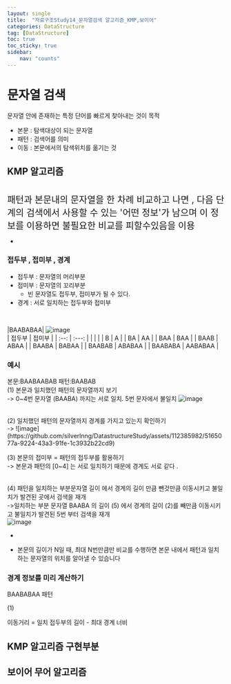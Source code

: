 ```yaml
---
layout: single
title:  "자료구조Study14_문자열검색 알고리즘_KMP,보이어"
categories: DataStructure
tag: [DataStructure]
toc: true
toc_sticky: true
sidebar:
    nav: "counts"
---
```


# 문자열 검색

문자열 안에 존재하는 특정 단어를 빠르게 찾아내는 것이 목적

* 본문 : 탐색대상이 되는 문자열
* 패턴 : 검색어를 의미
* 이동 : 본문에서의 탐색위치를 옮기는 것

## KMP 알고리즘
<br>
<span style="font-size:150%">패턴과 본문내의 문자열을 한 차례 비교하고 나면 , 다음 단계의 검색에서 사용할 수 있는 '어떤 정보'가 남으며 이 정보를 이용하면 불필요한 비교를 피할수있음을 이용</span>

*

### 접두부 , 접미부 , 경계
* 접두부 : 문자열의 머리부분
* 접미부 : 문자열의 꼬리부분
    * 빈 문자열도 접두부, 접미부가 될 수 있다.
* 경계 : 서로 일치하는 접두부와 접미부
<br>

|BAABABAA|
![image](https://github.com/silverlnng/DatastructureStudy/assets/112385982/f6314d41-a908-44b6-b2d7-19b9431f4c36)
<br>
| 접두부 | 접미부 |
| :--: | :---: | 
|      |       | 
|  B   |  A    | 
|  BA  | AA    |
|  BAA | BAA   | 
|  BAAB | ABAA   | 
|  BAABA | BABAA   | 
|  BAABAB | ABABAA   |
|  BAABABA | AABABAA   | 
<br>

### 예시
본문:BAABAABAB
패턴:BAABAB
<br>
(1) 본문과 일치했던 패턴의 문자열까지 보기<br>
-> 0~4번 문자열 (BAABA) 까지는 서로 일치. 5번 문자에서 불일치
![image](https://github.com/silverlnng/DatastructureStudy/assets/112385982/11c938d6-be4c-46b1-a733-39f0d2d295af)

<br>
(2) 일치했던 패턴의 문자열까지 경계를 가지고 있는지 확인하기<br>
->
![image](https://github.com/silverlnng/DatastructureStudy/assets/112385982/5165077a-9224-43a3-91fe-1c3932b22cd9)
<br>

(3) 본문의 접미부 = 패턴의 접두부를 활용하기<br>
-> 본문과 패턴의 [0~4] 는 서로 일치하기 때문에 경계도 서로 같다 .  
<br>

(4) 패턴을 일치하는 부분문자열 길이 에서 경계의 길이 만큼 뺀것만큼 이동시키고 불일치가 발견된 곳에서 검색을 재개<br>
->일치하는 부분 문자열 BAABA 의 길이 (5) 에서 경계의 길이 (2)를 빼만큼 이동시키고 불일치가 발견된 5번 부터 검색을 재개
<br>
![image](https://github.com/silverlnng/DatastructureStudy/assets/112385982/7292746c-0f2b-4d86-bb54-a36cd02bbe67)
<br>

* 

* 본문의 길이가 N일 때, 최대 N번만큼만 비교를 수행하면 본문 내에서 패턴과 일치하는 문자열의 위치를 알아낼 수 있습니다

### 경계 정보를 미리 계산하기
BAABABAA 패턴

(1) 

이동거리 = 일치 접두부의 길이 - 최대 경계 너비

## KMP 알고리즘 구현부분

## 보이어 무어 알고리즘


